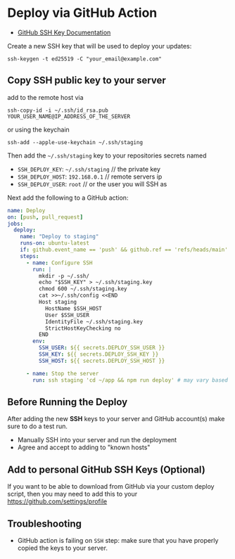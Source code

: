 # Deploy via GitHub Action

- [GitHub SSH Key Documentation](https://docs.github.com/en/authentication/connecting-to-github-with-ssh/generating-a-new-ssh-key-and-adding-it-to-the-ssh-agent)

Create a new SSH key that will be used to deploy your updates:

```
ssh-keygen -t ed25519 -C "your_email@example.com"
```

## Copy SSH public key to your server

add to the remote host via
```
ssh-copy-id -i ~/.ssh/id_rsa.pub YOUR_USER_NAME@IP_ADDRESS_OF_THE_SERVER
```
or using the keychain
```
ssh-add --apple-use-keychain ~/.ssh/staging
```

Then add the `~/.ssh/staging` key to your repositories secrets named

- `SSH_DEPLOY_KEY`: `~/.ssh/staging` // the private key
- `SSH_DEPLOY_HOST`: `192.168.0.1` // remote servers ip
- `SSH_DEPLOY_USER`: `root` // or the user you will SSH as

Next add the following to a GitHub action:

```yaml
name: Deploy
on: [push, pull_request]
jobs:
  deploy:
    name: "Deploy to staging"
    runs-on: ubuntu-latest
    if: github.event_name == 'push' && github.ref == 'refs/heads/main'
    steps:
      - name: Configure SSH
        run: |
          mkdir -p ~/.ssh/
          echo "$SSH_KEY" > ~/.ssh/staging.key
          chmod 600 ~/.ssh/staging.key
          cat >>~/.ssh/config <<END
          Host staging
            HostName $SSH_HOST
            User $SSH_USER
            IdentityFile ~/.ssh/staging.key
            StrictHostKeyChecking no
          END
        env:
          SSH_USER: ${{ secrets.DEPLOY_SSH_USER }}
          SSH_KEY: ${{ secrets.DEPLOY_SSH_KEY }}
          SSH_HOST: ${{ secrets.DEPLOY_SSH_HOST }}

      - name: Stop the server
        run: ssh staging 'cd ~/app && npm run deploy' # may vary based on project
```

## Before Running the Deploy

After adding the new **SSH** keys to your server and GitHub account(s) make sure to do a test run.

- Manually SSH into your server and run the deployment
- Agree and accept to adding to "known hosts"

## Add to personal GitHub SSH Keys (Optional)

If you want to be able to download from GitHub via your custom deploy script, then you may need to add this to your https://github.com/settings/profile

## Troubleshooting

- GitHub action is failing on `SSH` step: make sure that you have properly copied the keys to your server.

